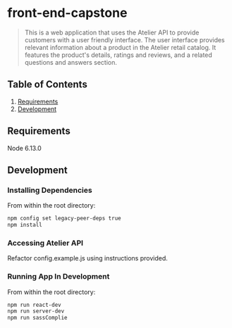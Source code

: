 # front-end-capstone

> This is a web application that uses the Atelier API to provide customers with a user friendly interface. The user interface provides relevant information about a product in the Atelier retail catalog. It features the product's details, ratings and reviews, and a related questions and answers section.

## Table of Contents

1. [Requirements](#requirements)
1. [Development](#development)

## Requirements

Node 6.13.0

## Development

### Installing Dependencies

From within the root directory:

```sh
npm config set legacy-peer-deps true
npm install
```

### Accessing Atelier API
Refactor config.example.js using instructions provided.

### Running App In Development

From within the root directory:

```sh
npm run react-dev
npm run server-dev
npm run sassComplie
```

